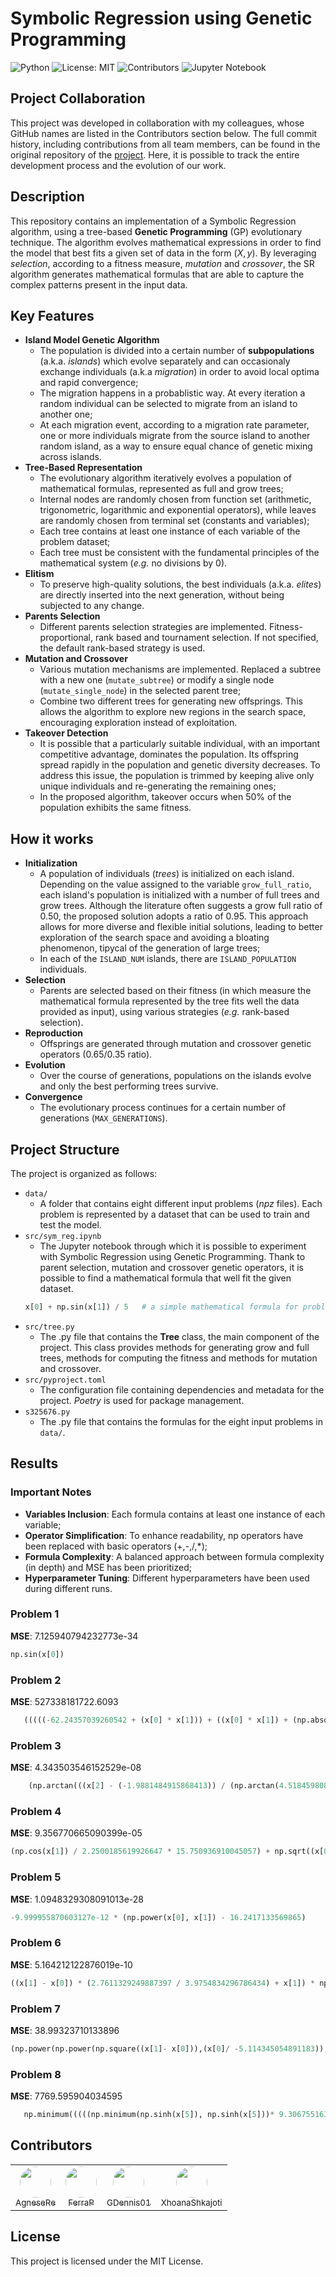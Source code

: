 <!-- omit in toc -->
# Symbolic Regression using Genetic Programming
![Python](https://img.shields.io/badge/python-3.10-blue)
![License: MIT](https://img.shields.io/badge/license-MIT-green)
![Contributors](https://img.shields.io/badge/Contributors-4-brightgreen)
![Jupyter Notebook](https://img.shields.io/badge/notebook-Jupyter-orange)

## Project Collaboration
This project was developed in collaboration with my colleagues, whose GitHub names are listed in the Contributors section below. The full commit history, including contributions from all team members, can be found in the original repository of the [project](https://github.com/FerraiuoloP/CI2024_Project). Here, it is possible to track the entire development process and the evolution of our work.

## Description
This repository contains an implementation of a Symbolic Regression algorithm, using a tree-based **Genetic Programming** (GP) evolutionary technique. The algorithm evolves mathematical expressions in order to find the model that best fits a given set of data in the form $(X, y)$. By leveraging *selection*, according to a fitness measure, *mutation* and *crossover*, the SR algorithm generates mathematical formulas that are able to capture the complex patterns present in the input data.

## Key Features
- **Island Model Genetic Algorithm**
  - The population is divided into a certain number of **subpopulations** (a.k.a. *islands*) which evolve separately and can occasionaly exchange individuals (a.k.a *migration*) in order to avoid local optima and rapid convergence;
  - The migration happens in a probablistic way. At every iteration a random individual can be selected to migrate from an island to another one;
  - At each migration event, according to a migration rate parameter, one or more individuals migrate from the source island to another random island, as a way to ensure equal chance of genetic mixing across islands.
- **Tree-Based Representation**
  - The evolutionary algorithm iteratively evolves a population of mathematical formulas, represented as full and grow trees;
  - Internal nodes are randomly chosen from function set (arithmetic, trigonometric, logarithmic and exponential operators), while leaves are randomly chosen from terminal set (constants and variables);
  - Each tree contains at least one instance of each variable of the problem dataset;
  - Each tree must be consistent with the fundamental principles of the mathematical system (*e.g.* no divisions by 0).
- **Elitism**
  - To preserve high-quality solutions, the best individuals (a.k.a. *elites*) are directly inserted into the next generation, without being subjected to any change.
- **Parents Selection**
  - Different parents selection strategies are implemented. Fitness-proportional, rank based and tournament selection. If not specified, the default rank-based strategy is used.
- **Mutation and Crossover**
  - Various mutation mechanisms are implemented. Replaced a subtree with a new one (`mutate_subtree`) or modify a single node (`mutate_single_node`) in the selected parent tree;
  - Combine two different trees for generating new offsprings. This allows the algorithm to explore new regions in the search space, encouraging exploration instead of exploitation.
- **Takeover Detection**
  - It is possible that a particularly suitable individual, with an important competitive advantage, dominates the population. Its offspring spread rapidly in the population and genetic diversity decreases. To address this issue, the population is trimmed by keeping alive only unique individuals and re-generating the remaining ones;
  - In the proposed algorithm, takeover occurs when 50% of the population exhibits the same fitness.  

## How it works
- **Initialization**
  - A population of individuals (*trees*) is initialized on each island. Depending on the value assigned to the variable `grow_full_ratio`, each island's population is initialized with a number of full trees and grow trees. Although the literature often suggests a grow full ratio of 0.50, the proposed solution adopts a ratio of 0.95. This approach allows for more diverse and flexible initial solutions, leading to better exploration of the search space and avoiding a bloating phenomenon, tipycal of the generation of large trees;
  - In each of the `ISLAND_NUM` islands, there are `ISLAND_POPULATION` individuals.
- **Selection**
  - Parents are selected based on their fitness (in which measure the mathematical formula represented by the tree fits well the data provided as input), using various strategies (*e.g.* rank-based selection).
- **Reproduction**
  - Offsprings are generated through mutation and crossover genetic operators (0.65/0.35 ratio).
- **Evolution**
  - Over the course of generations, populations on the islands evolve and only the best performing trees survive.
- **Convergence**
  - The evolutionary process continues for a certain number of generations (`MAX_GENERATIONS`).

## Project Structure
The project is organized as follows:
- `data/`
  - A folder that contains eight different input problems (*npz* files). Each problem is represented by a dataset that can be used to train and test the model.
- `src/sym_reg.ipynb`
  - The Jupyter notebook through which it is possible to experiment with Symbolic Regression using Genetic Programming. Thank to parent selection, mutation and crossover genetic operators, it is possible to find a mathematical formula that well fit the given dataset.
  ```python
  x[0] + np.sin(x[1]) / 5   # a simple mathematical formula for problem 0
  ```
- `src/tree.py`
  - The .py file that contains the **Tree** class, the main component of the project. This class provides methods for generating grow and full trees, methods for computing the fitness and methods for mutation and crossover.
- `src/pyproject.toml`
  - The configuration file containing dependencies and metadata for the project. *Poetry* is used for package management.
- `s325676.py`
  - The .py file that contains the formulas for the eight input problems in `data/`.

## Results

### Important Notes 
- **Variables Inclusion**: Each formula contains at least one instance of each variable;
- **Operator Simplification**: To enhance readability, np operators have been replaced with basic operators (+,-,/,*);
- **Formula Complexity**: A balanced approach between formula complexity (in depth) and MSE has been prioritized;
- **Hyperparameter Tuning**: Different hyperparameters have been used during different runs.

### Problem 1

**MSE**: 7.125940794232773e-34
```python
np.sin(x[0])
```
### Problem 2

**MSE**: 527338181722.6093

```python
   (((((-62.24357039260542 + (x[0] * x[1])) + ((x[0] * x[1]) + (np.absolute((x[0] * x[1])) - np.cbrt((2.2608535727397623 - ((x[1] * 5.517038333390751) / (5.517038333390751 * x[0]))))))) + ((5.517038333390751 * x[0]) * np.reciprocal((1.5827088050437421 / x[2])))) * (((x[1] * 4.978572892293439) - ((7.885793211722174 * x[2]) / -1.641003402164408)) + (9.63237170280645 * x[0]))) * ((((x[1] * 13.402831545112925) * np.reciprocal((np.cbrt((-3.311360402913107 - np.absolute((x[0] * x[1])))) / x[2]))) + ((x[0] * (2.452219194622391 * x[2])) + 253.6732340675021)) * (((-82.29170605396563 + (x[0] * x[1])) + np.absolute(np.absolute((-9.996265568395703 * x[0])))) / 3.340770779277813)))

```

### Problem 3

**MSE**: 4.343503546152529e-08

```python
    (np.arctan(((x[2] - (-1.9881484915868413)) / (np.arctan(4.51845980899566 + (1 / x[2]) % 19.132952747261935) * 2.6622227984463516) + 14.11482758558892)) * 2.6622227984463516) + (-((x[0] ** 2 * -2.0) + (3.503326125821749 / (1 / x[2])) + (x[1] * (x[1] ** 2))))

```

### Problem 4

**MSE**: 9.356770665090399e-05

```python
(np.cos(x[1]) / 2.2500185619926647 * 15.750936910045057) + np.sqrt((x[0] / -1.6703809608933167) - (-10.824923391590076))
```

### Problem 5

**MSE**: 1.0948329308091013e-28

```python
-9.999955870603127e-12 * (np.power(x[0], x[1]) - 16.2417133569865)
```

### Problem 6

**MSE**: 5.164212122876019e-10

```python
((x[1] - x[0]) * (2.7611329249887397 / 3.9754834296786434) + x[1]) * np.tanh(0.2708276964509544 ** np.arctan(-4.628376108847554))
```

### Problem 7

**MSE**: 38.99323710133896

```python
(np.power(np.power(np.square((x[1]- x[0])),(x[0]/ -5.114345054891183)), ((np.minimum(2.751084069720335, x[0])+ np.remainder(3.1363809696574516, np.remainder(x[1], 0.17997037571963403)))+ (-1.0085421764494056+ np.cos((x[0]/ 4.942315746595467))))) - ((np.remainder(np.remainder(np.floor(x[1]), 0.6599576149135989),((x[0]/ -0.43391122788121095)* x[1]))+ np.remainder(np.cos((x[1]- x[0])),((x[0]/ -0.46832124379688267)* x[0])))+((0.4609674501163781* np.square(x[1]))/(-1.0085421764494056 + np.cos((x[1]- x[0]))))))
```

### Problem 8

**MSE**: 7769.595904034595

```python
   np.minimum(((((np.minimum(np.sinh(x[5]), np.sinh(x[5]))* 9.306755163948337)* np.maximum(np.maximum(np.minimum(np.cosh(x[5]), 18.44238954070858), np.minimum(np.square(x[5]), 15.037856692023084)),(np.minimum(17.6972179719256, np.square(x[5])) + np.minimum(np.square(x[5]), np.absolute(x[5])))))+ np.minimum((np.sinh(x[4])* np.maximum(37.0927078418996, x[3])),((np.maximum(np.sinh(x[5]), 8.680667755883558)/ -3.3592534823799656)+((np.sinh(x[4])* -4.070986083664829) * 8.977972163360176)))) - np.minimum(np.maximum(np.remainder(np.power(np.maximum(3.025150828938454, np.sin(x[1])), (np.remainder(x[4], -4.190526875841163) + 2.5852944295947005)), np.minimum((np.sinh(x[4]) + np.sinh(x[5])),(np.minimum(-6.530635069831985, x[2]) + -15.751711154922196))), (np.maximum(-165.52441838946697, (314.8402983836044 / np.maximum(-4.933777461347297, x[3])))+ ((np.maximum(-9.174199129628121, x[3])* 97.8102957631067)/ -1.5537384634524345))), np.remainder(np.maximum((100.01994107697637 /(x[3]- 2.1332481808545545)), -32.77726592336975), (np.minimum((36.7506213572169 * np.cosh(x[5])), (-4.109412935321963 * np.maximum(-9.62084356692828, x[3]))) * 17.361335511767116)))),((((np.minimum((np.maximum(-9.174199129628121, x[3]) + np.sinh(x[5])), (np.cosh(x[5]) + np.cos(x[5]))) * (np.minimum(9.720508873329518, np.square(x[5])) + np.minimum(4.583029845151287, np.absolute(x[5])))) + (np.maximum((44.82781934259213 / np.absolute(x[5])),(np.absolute(x[5]) + 6.695358044391064)) * np.maximum((np.sinh(x[5]) + np.cos(x[5])), 0.6087079909086857))) * 8.680667755883558) - np.minimum(np.square(np.maximum(-12.43159394773964,(np.minimum(17.6972179719256, np.square(x[5])) + np.minimum(np.square(x[5]), np.absolute(x[5]))))), np.square(np.minimum(np.maximum(np.maximum(np.sinh(x[5]), -2.1085570037841785), np.minimum(np.square(x[5]), np.absolute(x[5]))),(np.minimum(np.sinh(x[5]), np.sinh(x[5])) + -0.0013074377194559617))))))

```

## Contributors
<table>
  <tr>
    <td align="center">
      <a href="https://github.com/AgneseRe">
        <img src="https://github.com/AgneseRe.png" width="50px" style="border-radius: 50%; border: none;" alt=""/>
        <br />
        <sub>AgneseRe</sub>
      </a>
    </td>
    <td align="center">
      <a href="https://github.com/FerraiuoloP">
        <img src="https://github.com/FerraiuoloP.png" width="50px" style="border-radius: 50%; border: none;" alt=""/>
        <br />
        <sub>FerraP</sub>
      </a>
    </td>
    <td align="center">
      <a href="https://github.com/GDennis01">
        <img src="https://github.com/GDennis01.png" width="50px" style="border-radius: 50%; border: none;" alt=""/>
        <br />
        <sub>GDennis01</sub>
      </a>
    </td>
    <td align="center" style="border: none;">
      <a href="https://github.com/XhoanaShkajoti">
        <img src="https://github.com/XhoanaShkajoti.png" width="50px" style="border-radius: 50%; border: none;" alt=""/>
        <br />
        <sub>XhoanaShkajoti</sub>
      </a>
    </td>
  </tr>
</table>

## License
This project is licensed under the MIT License.
